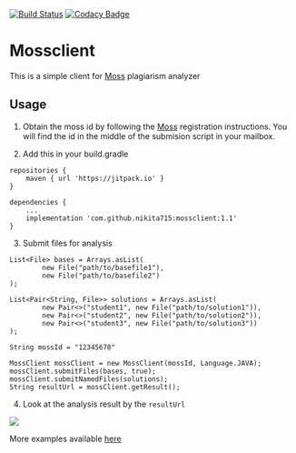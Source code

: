 [![Build Status](https://travis-ci.com/nikita715/mossclient.svg?branch=master)](https://travis-ci.com/nikita715/mossclient)
[![Codacy Badge](https://api.codacy.com/project/badge/Grade/53df0c7ed2014c1bb4d846b2403d02e3)](https://www.codacy.com/app/nikita715/mossclient?utm_source=github.com&amp;utm_medium=referral&amp;utm_content=nikita715/mossclient&amp;utm_campaign=Badge_Grade)
# Mossclient

This is a simple client for [Moss](http://theory.stanford.edu/~aiken/moss/) plagiarism analyzer

## Usage

1. Obtain the moss id by following the [Moss](http://theory.stanford.edu/~aiken/moss/) registration instructions. You will find the id in the middle of the submision script in your mailbox.

2. Add this in your build.gradle

```
repositories {
    maven { url 'https://jitpack.io' }
}

dependencies {
    ...
    implementation 'com.github.nikita715:mossclient:1.1'
}
```

3. Submit files for analysis
```
List<File> bases = Arrays.asList(
        new File("path/to/basefile1"),
        new File("path/to/basefile2")
);

List<Pair<String, File>> solutions = Arrays.asList(
        new Pair<>("student1", new File("path/to/solution1")),
        new Pair<>("student2", new File("path/to/solution2")),
        new Pair<>("student3", new File("path/to/solution3"))
);

String mossId = "12345678"

MossClient mossClient = new MossClient(mossId, Language.JAVA);
mossClient.submitFiles(bases, true);
mossClient.submitNamedFiles(solutions);
String resultUrl = mossClient.getResult();
```

4. Look at the analysis result by the `resultUrl`

<img src="https://github.com/nikita715/mossclient/blob/master/docs/MossScreenshot.jpg"/>

More examples available [here](https://github.com/nikita715/mossclient/tree/master/src/test/kotlin/mossclient)
